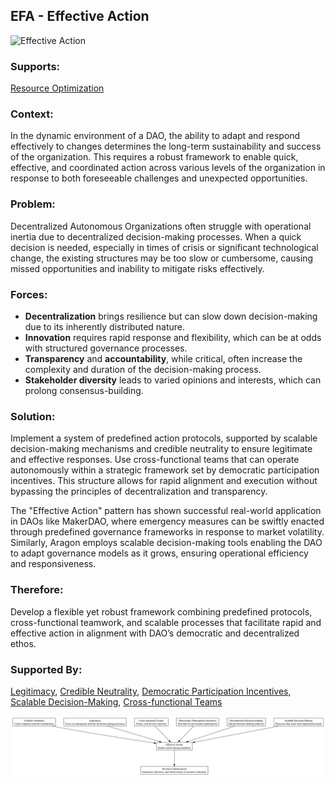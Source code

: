 ## EFA - Effective Action

![Effective Action](./output/illustration/effective_action_illustration_v3.png)

### Supports:
[Resource Optimization](./resource_optimization.html)

### Context:
In the dynamic environment of a DAO, the ability to adapt and respond effectively to changes determines the long-term sustainability and success of the organization. This requires a robust framework to enable quick, effective, and coordinated action across various levels of the organization in response to both foreseeable challenges and unexpected opportunities.

### Problem:
Decentralized Autonomous Organizations often struggle with operational inertia due to decentralized decision-making processes. When a quick decision is needed, especially in times of crisis or significant technological change, the existing structures may be too slow or cumbersome, causing missed opportunities and inability to mitigate risks effectively.

### Forces:
- **Decentralization** brings resilience but can slow down decision-making due to its inherently distributed nature.
- **Innovation** requires rapid response and flexibility, which can be at odds with structured governance processes.
- **Transparency** and **accountability**, while critical, often increase the complexity and duration of the decision-making process.
- **Stakeholder diversity** leads to varied opinions and interests, which can prolong consensus-building.

### Solution:
Implement a system of predefined action protocols, supported by scalable decision-making mechanisms and credible neutrality to ensure legitimate and effective responses. Use cross-functional teams that can operate autonomously within a strategic framework set by democratic participation incentives. This structure allows for rapid alignment and execution without bypassing the principles of decentralization and transparency.

The "Effective Action" pattern has shown successful real-world application in DAOs like MakerDAO, where emergency measures can be swiftly enacted through predefined governance frameworks in response to market volatility. Similarly, Aragon employs scalable decision-making tools enabling the DAO to adapt governance models as it grows, ensuring operational efficiency and responsiveness.

### Therefore:
Develop a flexible yet robust framework combining predefined protocols, cross-functional teamwork, and scalable processes that facilitate rapid and effective action in alignment with DAO’s democratic and decentralized ethos.

### Supported By:
[Legitimacy](./legitimacy.html), [Credible Neutrality](./credible_neutrality.html), [Democratic Participation Incentives](./democratic_participation_incentives.html), [Scalable Decision-Making](./scalable_decision_making.html), [Cross-functional Teams](./cross_functional_teams.html)

![Effective Action](./output/effective_action_specific_graph_v3.png)

